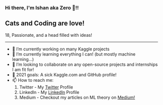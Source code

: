 ### Hi there, I'm Ishan aka Zero 👋!!

## Cats and Coding are love!

18, Passionate, and a head filled with ideas!

---

- 🔭 I’m currently working on many Kaggle projects
- 🌱 I’m currently learning everything I can! (but mostly machine learning...)
- 👯 I’m looking to collaborate on any open-source projects and internships I am fit for!
- 💬 2021 goals: A sick Kaggle.com and GitHub profile!
- 📫 How to reach me: 
  1. Twitter - My [Twitter](https://twitter.com/art_of_zero) Profile
  2. LinkedIn - My [LinkedIn](https://www.linkedin.com/in/ishan-shishodiya-5100061b9/) Profile
  3. Medium - Checkout my articles on ML theory on [Medium!](https://medium.com/@sly.of.zero)

